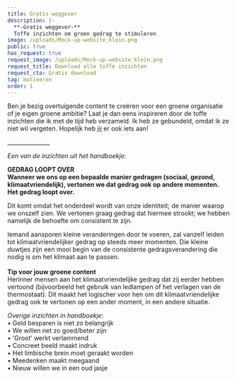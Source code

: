 ```yaml
---
title: Gratis weggever
description: |-
  **-Gratis weggever-** 
  Toffe inzichten om groen gedrag te stimuleren
image: /uploads/Mock-up-website_klein.png
public: true
has_request: true
request_image: /uploads/Mock-up-website_klein.png
request_title: Download alle toffe inzichten
request_cta: Gratis download
tag: motiveren
order: 1
---
```


Ben je bezig overtuigende content te cre&euml;ren voor een groene organisatie of je eigen groene ambitie? Laat je dan eens inspireren door de toffe inzichten die ik met de tijd heb verzameld. Ik heb ze gebundeld, omdat ik ze niet wil vergeten. Hopelijk heb jij er ook iets aan\!

\_\_\_\_\_\_\_\_\_\_\_\_\_\_\_

*Een van de inzichten uit het handboekje:*

**GEDRAG LOOPT OVER**<br>**Wanneer we ons op een bepaalde manier gedragen (sociaal, gezond, klimaatvriendelijk), vertonen we dat gedrag ook op andere momenten. Het gedrag loopt over.**

Dit komt omdat het onderdeel wordt van onze identiteit; de manier waarop we onszelf zien. We vertonen graag gedrag dat hiermee strookt; we hebben namelijk de behoefte om consistent te zijn.&nbsp;

Iemand aansporen kleine veranderingen door te voeren, zal vanzelf leiden tot klimaatvriendelijker gedrag op steeds meer momenten. Die kleine duwtjes zijn een mooi begin van de consistente gedragsverandering die nodig is om het klimaat aan te passen.&nbsp;<br><br>**Tip voor jouw groene content**<br>Herinner mensen aan het klimaatvriendelijke gedrag dat zij eerder hebben vertoond (bijvoorbeeld het gebruik van ledlampen of het verlagen van de thermostaat). Dit maakt het logischer voor hen om dit klimaatvriendelijke gedrag ook te vertonen op een ander moment, in een andere situatie.&nbsp;

*Overige inzichten in handboekje:&nbsp;*<br>• Geld besparen is niet zo belangrijk<br>• We willen net zo goed/beter zijn<br>• ‘Groot’ werkt verlammend<br>• Concreet beeld maakt indruk<br>• Het limbische brein moet geraakt worden&nbsp;<br>• Meedenken maakt meegaand<br>• Nieuw willen we in een oud jasje